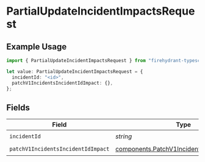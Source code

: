 # PartialUpdateIncidentImpactsRequest

## Example Usage

```typescript
import { PartialUpdateIncidentImpactsRequest } from "firehydrant-typescript-sdk/models/operations";

let value: PartialUpdateIncidentImpactsRequest = {
  incidentId: "<id>",
  patchV1IncidentsIncidentIdImpact: {},
};
```

## Fields

| Field                                                                                                      | Type                                                                                                       | Required                                                                                                   | Description                                                                                                |
| ---------------------------------------------------------------------------------------------------------- | ---------------------------------------------------------------------------------------------------------- | ---------------------------------------------------------------------------------------------------------- | ---------------------------------------------------------------------------------------------------------- |
| `incidentId`                                                                                               | *string*                                                                                                   | :heavy_check_mark:                                                                                         | N/A                                                                                                        |
| `patchV1IncidentsIncidentIdImpact`                                                                         | [components.PatchV1IncidentsIncidentIdImpact](../../models/components/patchv1incidentsincidentidimpact.md) | :heavy_check_mark:                                                                                         | N/A                                                                                                        |